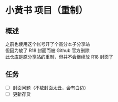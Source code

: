 # 小黄书 项目（重制）  
## 概述  
之前也使用这个帐号开了个高分本子分享站  
但因为放了 R18 封面而被 Github 官方删除  
此仓库是原分享站的重制，但并不会继续放 R18 封面了  
## 任务  
 - [ ] 封面问题（不放封面太丑，会有白边）  
 - [ ] 更新存货  
